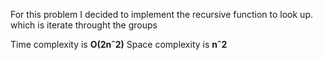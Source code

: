 For this problem I decided to implement the recursive function to look up.
which is iterate throught the groups 

Time complexity is **O(2nˆ2)**
Space complexity is **nˆ2**